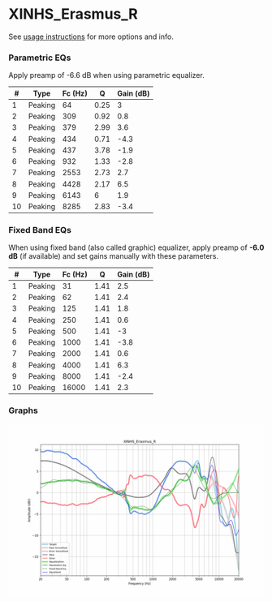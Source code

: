# XINHS_Erasmus_R
See [usage instructions](https://github.com/jaakkopasanen/AutoEq#usage) for more options and info.

### Parametric EQs
Apply preamp of -6.6 dB when using parametric equalizer.

|   # | Type    |   Fc (Hz) |    Q |   Gain (dB) |
|-----|---------|-----------|------|-------------|
|   1 | Peaking |        64 | 0.25 |         3   |
|   2 | Peaking |       309 | 0.92 |         0.8 |
|   3 | Peaking |       379 | 2.99 |         3.6 |
|   4 | Peaking |       434 | 0.71 |        -4.3 |
|   5 | Peaking |       437 | 3.78 |        -1.9 |
|   6 | Peaking |       932 | 1.33 |        -2.8 |
|   7 | Peaking |      2553 | 2.73 |         2.7 |
|   8 | Peaking |      4428 | 2.17 |         6.5 |
|   9 | Peaking |      6143 | 6    |         1.9 |
|  10 | Peaking |      8285 | 2.83 |        -3.4 |

### Fixed Band EQs
When using fixed band (also called graphic) equalizer, apply preamp of **-6.0 dB** (if available) and set gains manually with these parameters.

|   # | Type    |   Fc (Hz) |    Q |   Gain (dB) |
|-----|---------|-----------|------|-------------|
|   1 | Peaking |        31 | 1.41 |         2.5 |
|   2 | Peaking |        62 | 1.41 |         2.4 |
|   3 | Peaking |       125 | 1.41 |         1.8 |
|   4 | Peaking |       250 | 1.41 |         0.6 |
|   5 | Peaking |       500 | 1.41 |        -3   |
|   6 | Peaking |      1000 | 1.41 |        -3.8 |
|   7 | Peaking |      2000 | 1.41 |         0.6 |
|   8 | Peaking |      4000 | 1.41 |         6.3 |
|   9 | Peaking |      8000 | 1.41 |        -2.4 |
|  10 | Peaking |     16000 | 1.41 |         2.3 |

### Graphs
![](./XINHS_Erasmus_R.png)
